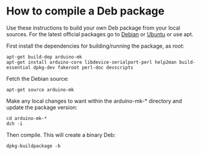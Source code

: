 # How to compile a Deb package

Use these instructions to build your own Deb package from your local sources.
For the latest official packages go to [Debian](http://packages.debian.org/arduino-mk)
or [Ubuntu](https://launchpad.net/ubuntu/+source/arduino-mk) or use apt.

First install the dependencies for building/running the package, as root:

    apt-get build-dep arduino-mk
    apt-get install arduino-core libdevice-serialport-perl help2man build-essential dpkg-dev fakeroot perl-doc devscripts

Fetch the Debian source:

    apt-get source arduino-mk

Make any local changes to want within the arduino-mk-* directory and update the package version:

    cd arduino-mk-*
    dch -i

Then compile. This will create a binary Deb:

    dpkg-buildpackage -b

